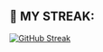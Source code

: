 

## 🎇 MY STREAK:
[![GitHub Streak](https://github-readme-streak-stats.herokuapp.com/?user=dhiman-vansh&theme=horizon)](https://git.io/streak-stats)
